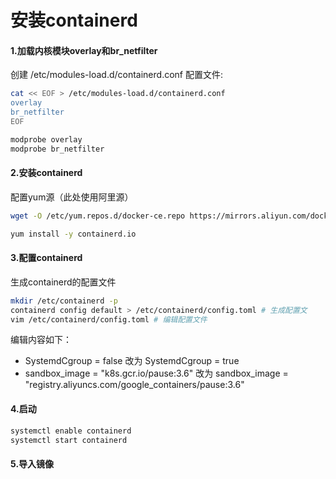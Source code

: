 安装containerd
=

#### 1.加载内核模块overlay和br_netfilter
创建 /etc/modules-load.d/containerd.conf 配置文件:
```bash
cat << EOF > /etc/modules-load.d/containerd.conf
overlay
br_netfilter
EOF

modprobe overlay
modprobe br_netfilter
```

#### 2.安装containerd
配置yum源（此处使用阿里源）
```bash
wget -O /etc/yum.repos.d/docker-ce.repo https://mirrors.aliyun.com/docker-ce/linux/centos/docker-ce.repo

yum install -y containerd.io
```

#### 3.配置containerd
生成containerd的配置文件
```bash
mkdir /etc/containerd -p 
containerd config default > /etc/containerd/config.toml # 生成配置文
vim /etc/containerd/config.toml # 编辑配置文件
```
编辑内容如下：
- SystemdCgroup = false 改为 SystemdCgroup = true
- sandbox_image = "k8s.gcr.io/pause:3.6" 改为 sandbox_image = "registry.aliyuncs.com/google_containers/pause:3.6"

#### 4.启动
```bash
systemctl enable containerd
systemctl start containerd
```

#### 5.导入镜像
